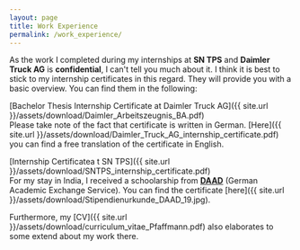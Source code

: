 ```yaml
---
layout: page
title: Work Experience
permalink: /work_experience/
---
```


As the work I completed during my internships at __SN TPS__ and __Daimler Truck AG__ is __confidential__, I can't tell you much about it.
I think it is best to stick to my internship certificates in this regard. They will provide you with a basic overview. You can find them in the following:
<br>

[Bachelor Thesis Internship Certificate at Daimler Truck AG]({{ site.url }}/assets/download/Daimler_Arbeitszeugnis_BA.pdf)<br>
Please take note of the fact that certificate is written in German. [Here]({{ site.url }}/assets/download/Daimler_Truck_AG_internship_certificate.pdf) you can find a free translation of the certificate in English.
<br>

[Internship Certificatea t SN TPS]({{ site.url }}/assets/download/SNTPS_internship_certificate.pdf)<br>
For my stay in India, I received a schoolarship from <a href="https://www.daad.de/en/">__DAAD__</a> (German Academic Exchange Service).
You can find the certificate [here]({{ site.url }}/assets/download/Stipendienurkunde_DAAD_19.jpg).
<br>

Furthermore, my [CV]({{ site.url }}/assets/download/curriculum_vitae_Pfaffmann.pdf) also elaborates to some extend about my work there.





